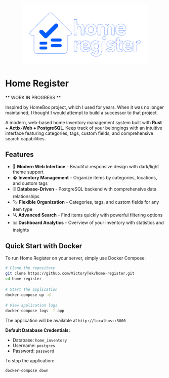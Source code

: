 <div align="center">
  <img src="logo_full.png" alt="Home Register Logo" width="400"/>
</div>

# Home Register

** WORK IN PROGRESS **

Inspired by HomeBox project, which I used for years. When it was no longer maintained, I thought I would attempt to build a successor to that project.

A modern, web-based home inventory management system built with **Rust + Actix-Web + PostgreSQL**. Keep track of your belongings with an intuitive interface featuring categories, tags, custom fields, and comprehensive search capabilities.

## Features

- 🎨 **Modern Web Interface** - Beautiful responsive design with dark/light theme support
- � **Inventory Management** - Organize items by categories, locations, and custom tags
- 🗄️ **Database-Driven** - PostgreSQL backend with comprehensive data relationships
- 🏷️ **Flexible Organization** - Categories, tags, and custom fields for any item type
- 🔍 **Advanced Search** - Find items quickly with powerful filtering options
- 📊 **Dashboard Analytics** - Overview of your inventory with statistics and insights

## Quick Start with Docker

To run Home Register on your server, simply use Docker Compose:

```bash
# Clone the repository
git clone https://github.com/VictoryTek/home-register.git
cd home-register

# Start the application
docker-compose up -d

# View application logs
docker-compose logs -f app
```

The application will be available at `http://localhost:8000`

**Default Database Credentials:**
- Database: `home_inventory`
- Username: `postgres`
- Password: `password`

To stop the application:
```bash
docker-compose down
```